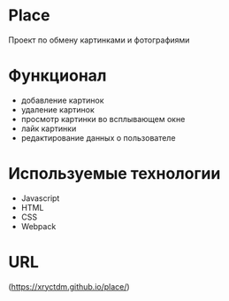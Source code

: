 # Place

Проект по обмену картинками и фотографиями

# Функционал

- добавление картинок
- удаление картинок
- просмотр картинки во всплывающем окне
- лайк картинки
- редактирование данных о пользователе

# Используемые технологии

- Javascript
- HTML
- CSS
- Webpack

# URL

(https://xryctdm.github.io/place/)
